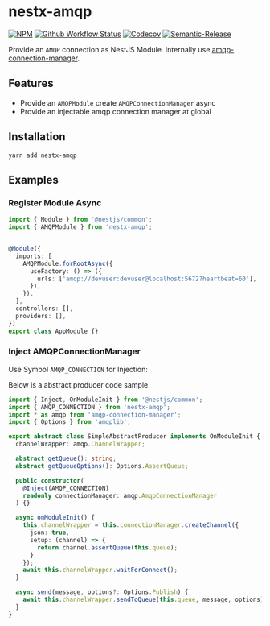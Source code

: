 # nestx-amqp

[![NPM](https://img.shields.io/npm/v/nestx-amqp.svg)](https://www.npmjs.com/package/nestx-amqp)
[![Github Workflow Status](https://github.com/nest-x/nestx-amqp/workflows/ci/badge.svg)](https://github.com/nest-x/nestx-amqp)
[![Codecov](https://codecov.io/gh/nest-x/nestx-amqp/branch/master/graph/badge.svg)](https://codecov.io/gh/nest-x/nestx-amqp)
[![Semantic-Release](https://img.shields.io/badge/%20%20%F0%9F%93%A6%F0%9F%9A%80-semantic--release-e10079.svg)](https://github.com/semantic-release/semantic-release)


Provide an `AMQP` connection as NestJS Module. Internally use [amqp-connection-manager](https://www.npmjs.com/package/amqp-connection-manager).



## Features

- Provide an `AMQPModule` create `AMQPConnectionManager` async
- Provide an injectable amqp connection manager at global


## Installation

```shell script
yarn add nestx-amqp
```


## Examples

### Register Module Async


```typescript
import { Module } from '@nestjs/common';
import { AMQPModule } from 'nestx-amqp';


@Module({
  imports: [
    AMQPModule.forRootAsync({
      useFactory: () => ({
        urls: ['amqp://devuser:devuser@localhost:5672?heartbeat=60'],
      }),
    }),
  ],
  controllers: [],
  providers: [],
})
export class AppModule {}
```


### Inject AMQPConnectionManager


Use Symbol `AMQP_CONNECTION` for Injection:

Below is a abstract producer code sample.

```typescript
import { Inject, OnModuleInit } from '@nestjs/common';
import { AMQP_CONNECTION } from 'nestx-amqp';
import * as amqp from 'amqp-connection-manager';
import { Options } from 'amqplib';

export abstract class SimpleAbstractProducer implements OnModuleInit {
  channelWrapper: amqp.ChannelWrapper;

  abstract getQueue(): string;
  abstract getQueueOptions(): Options.AssertQueue;

  public constructor(
    @Inject(AMQP_CONNECTION)
    readonly connectionManager: amqp.AmqpConnectionManager
  ) {}

  async onModuleInit() {
    this.channelWrapper = this.connectionManager.createChannel({
      json: true,
      setup: (channel) => {
        return channel.assertQueue(this.queue);
      }
    });
    await this.channelWrapper.waitForConnect();
  }

  async send(message, options?: Options.Publish) {
    await this.channelWrapper.sendToQueue(this.queue, message, options);
  }
}

```
